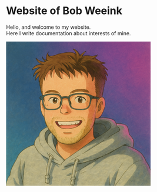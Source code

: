 # Website of Bob Weeink

Hello, and welcome to my website.  
Here I write documentation about interests of mine.

![Picture of me](./BW-Picture-artstyle.png)
